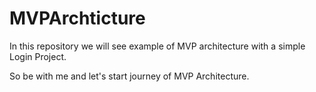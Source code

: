 # MVPArchticture
In this repository we will see example of MVP architecture with a simple Login Project.

So be with me and let's start journey of MVP Architecture.
